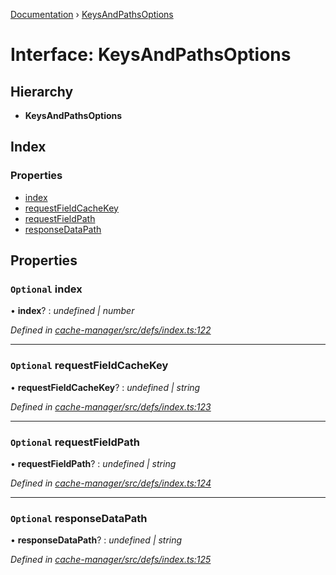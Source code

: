 [Documentation](../README.md) › [KeysAndPathsOptions](keysandpathsoptions.md)

# Interface: KeysAndPathsOptions

## Hierarchy

* **KeysAndPathsOptions**

## Index

### Properties

* [index](keysandpathsoptions.md#optional-index)
* [requestFieldCacheKey](keysandpathsoptions.md#optional-requestfieldcachekey)
* [requestFieldPath](keysandpathsoptions.md#optional-requestfieldpath)
* [responseDataPath](keysandpathsoptions.md#optional-responsedatapath)

## Properties

### `Optional` index

• **index**? : *undefined | number*

*Defined in [cache-manager/src/defs/index.ts:122](https://github.com/badbatch/graphql-box/blob/34eeb1d/packages/cache-manager/src/defs/index.ts#L122)*

___

### `Optional` requestFieldCacheKey

• **requestFieldCacheKey**? : *undefined | string*

*Defined in [cache-manager/src/defs/index.ts:123](https://github.com/badbatch/graphql-box/blob/34eeb1d/packages/cache-manager/src/defs/index.ts#L123)*

___

### `Optional` requestFieldPath

• **requestFieldPath**? : *undefined | string*

*Defined in [cache-manager/src/defs/index.ts:124](https://github.com/badbatch/graphql-box/blob/34eeb1d/packages/cache-manager/src/defs/index.ts#L124)*

___

### `Optional` responseDataPath

• **responseDataPath**? : *undefined | string*

*Defined in [cache-manager/src/defs/index.ts:125](https://github.com/badbatch/graphql-box/blob/34eeb1d/packages/cache-manager/src/defs/index.ts#L125)*
